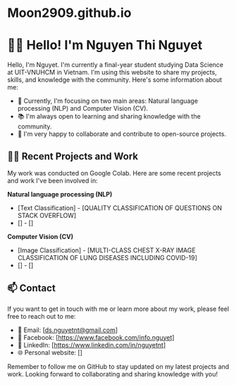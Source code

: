 # Moon2909.github.io

# 🙋‍♀️ Hello! I'm Nguyen Thi Nguyet

Hello, I'm Nguyet. I'm currently a final-year student studying Data Science at UIT-VNUHCM in Vietnam. I'm using this website to share my projects, skills, and knowledge with the community. Here's some information about me:

- 🌱 Currently, I'm focusing on two main areas: Natural language processing (NLP) and Computer Vision (CV).
- 📚 I'm always open to learning and sharing knowledge with the community.
- 🤝 I'm very happy to collaborate and contribute to open-source projects.

## 👩‍💻 Recent Projects and Work
My work was conducted on Google Colab.
Here are some recent projects and work I've been involved in:

**Natural language processing (NLP)**

- [Text Classification] - [QUALITY CLASSIFICATION OF QUESTIONS ON STACK OVERFLOW]
- [] - []

**Computer Vision (CV)**

- [Image Classification] - [MULTI-CLASS CHEST X-RAY IMAGE CLASSIFICATION OF LUNG DISEASES INCLUDING COVID-19]
- [] - []

## 📫 Contact

If you want to get in touch with me or learn more about my work, please feel free to reach out to me:
- 📧 Email: [ds.nguyetnt@gmail.com]
- 💬 Facebook: [https://www.facebook.com/info.nguyet]
- 💼 LinkedIn: [https://www.linkedin.com/in/nguyetnt]
- 🌐 Personal website: []

Remember to follow me on GitHub to stay updated on my latest projects and work. Looking forward to collaborating and sharing knowledge with you!
